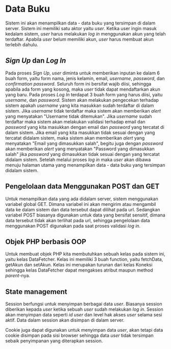 # Data Buku

Sistem ini akan menampilkan data - data buku yang tersimpan di dalam server. Sistem ini memiliki satu aktor yaitu _user_. Ketika user ingin masuk kedalam sistem, _user_ harus melakukan _log in_ menggunakan akun yang telah terdaftar. Apabila _user_ belum memiliki akun, _user_ harus membuat akun terlebih dahulu.

## _Sign Up_ dan _Log In_

Pada proses _Sign Up_, _user_ diminta untuk memberikan inputan ke dalam 6 buah form, yaitu form nama, jenis kelamin, email, _username_, _password_, dan _confirmation password_. Seluruh form ini bersifat wajib diisi, sehingga apabila ada form yang kosong, maka _user_ tidak dapat mendaftarkan akun yang baru. 
Pada proses _Log In_ terdapat 3 buah form yang harus diisi, yaitu _username_, dan _password_. Sistem akan melakukan pengecekan terhadap sistem apakah _username_ yang kita masukkan sudah terdaftar di dalam sistem. Jika _username_ tidak terdaftar maka sistem akan memberikan _alert_ yang menyatakan "Username tidak ditemukan". Jika _username_ sudah terdaftar maka sistem akan melakukan validasi terhadap email dan _password_ yang kita masukkan dengan email dan _password_ yang tercatat di dalam sistem. Jika email yang kita masukkan tidak sesuai dengan yang tercatat didalam sistem, maka sistem akan memberikan _alert_ yang menyatakan "Email yang dimasukkan salah", begitu juga dengan _password_ akan memberikan _alert_ yang menyatakan "Password yang dimasukkan salah" jika _password_ yang dimasukkan tidak sesuai dengan yang tercatat didalam sistem. Setelah melalui proses _log in_ maka _user_ akan dibawa menuju halaman utama yang menampilkan data - data buku yang tersimpan didalam sistem.

## Pengelolaan data Menggunakan POST dan GET

Untuk menampilkan data yang ada didalam server, sistem menggunakan variabel global GET. Dimana variabel ini akan mengirim atau mengambil data ke dalam sistem dan data tersebut dapat dilihat pada url. Sedangkan variabel POST biasanya digunakan untuk data yang bersifat sensitif, dimana data tersebut tidak akan terlihat pada url, sehingga pengelolaan data menggunakan POST digunakan pada saat proses validasi _log in_.

## Objek PHP berbasis OOP

Untuk membuat objek PHP kita membutuhkan sebuah kelas pada sistem ini, yaitu kelas DataFetcher. Kelas ini memiliki 3 buah function, yaitu fetchData, getAkun dan setAkun. Kelas ini merupakan turunan dari kelas Koneksi sehingga kelas DataFetcher dapat mengakses atribut maupun method _parent_-nya.

## State management

Session berfungsi untuk menyimpan berbagai data _user_. Biasanya session diberikan kepada _user_ ketika sebuah _user_ sudah melakukan _log in_. Session akan menyimpan data seperti _id user_ dan level hak akses _user_ selama sesi aktif. Data dalam session akan disimpan di dalam server. 

Cookie juga dapat digunakan untuk menyimpan data _user_, akan tetapi data cookie disimpan pada sisi browser sehingga data _user_ tidak tersimpan sebaik penyimpanan yang diterapkan session. 